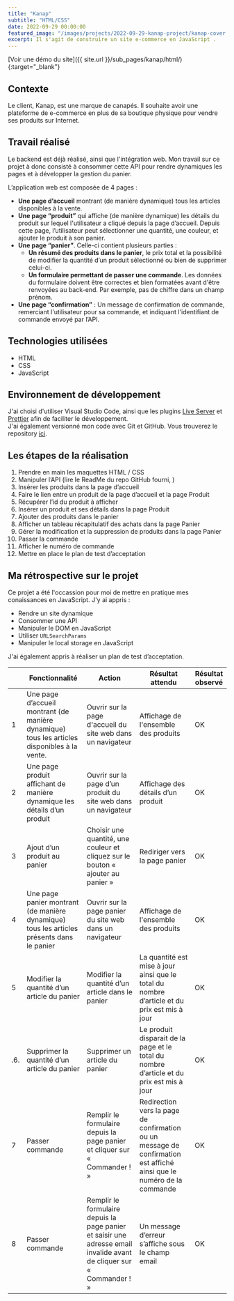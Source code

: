 ```yaml
---
title: "Kanap"
subtitle: "HTML/CSS"
date: 2022-09-29 00:00:00
featured_image: "/images/projects/2022-09-29-kanap-project/kanap-cover.jpg"
excerpt: Il s'agit de construire un site e-commerce en JavaScript .
---
```


[Voir une démo du site]({{ site.url }}/sub_pages/kanap/html/){:target="\_blank"}


## Contexte

Le client, Kanap, est une marque de canapés. Il souhaite avoir une plateforme de e-commerce en plus de sa boutique physique pour vendre ses produits sur Internet.  

## Travail réalisé
Le backend est déjà réalisé, ainsi que l'intégration web. Mon travail sur ce projet à donc consisté à consommer cette API pour rendre dynamiques les pages et à développer la gestion du panier.

L’application web est composée de 4 pages :
- **Une page d’accueil** montrant (de manière dynamique) tous les articles disponibles à la vente.
- **Une page “produit”** qui affiche (de manière dynamique) les détails du produit sur lequel l'utilisateur a cliqué depuis la page d’accueil. Depuis cette page, l’utilisateur peut sélectionner une quantité, une couleur, et ajouter le produit à son panier.
- **Une page “panier”**. Celle-ci contient plusieurs parties :
    - **Un résumé des produits dans le panier**, le prix total et la possibilité de modifier la quantité d’un produit sélectionné ou bien de supprimer celui-ci.
    - **Un formulaire permettant de passer une commande**. Les données du formulaire doivent être correctes et bien formatées avant d'être renvoyées au back-end. Par exemple, pas de chiffre dans un champ prénom.
- **Une page “confirmation”** : Un message de confirmation de commande, remerciant l'utilisateur pour sa commande, et indiquant l'identifiant de commande envoyé par l’API.

## Technologies utilisées

- HTML
- CSS
- JavaScript

## Environnement de développement

J'ai choisi d'utiliser Visual Studio Code, ainsi que les plugins [Live Server](https://marketplace.visualstudio.com/items?itemName=ritwickdey.LiveServer) et [Prettier](https://prettier.io/) afin de faciliter le développement.  
J'ai également versionné mon code avec Git et GitHub. Vous trouverez le repository [ici](https://github.com/alelarge/P5-Lelarge-Armelle-Kanap).

## Les étapes de la réalisation

1. Prendre en main les maquettes HTML / CSS
2. Manipuler l’API (lire le ReadMe du repo GitHub fourni,  )
3. Insérer les produits dans la page d’accueil
4. Faire le lien entre un produit de la page d’accueil et la page Produit
5. Récupérer l’id du produit à afficher
6. Insérer un produit et ses détails dans la page Produit
7. Ajouter des produits dans le panier
8. Afficher un tableau récapitulatif des achats dans la page Panier
9. Gérer la modification et la suppression de produits dans la page Panier
10. Passer la commande
11. Afficher le numéro de commande
12. Mettre en place le plan de test d’acceptation

## Ma rétrospective sur le projet

Ce projet a été l'occassion pour moi de mettre en pratique mes conaissances en JavaScript. J'y ai appris : 
- Rendre un site dynamique
- Consommer une API
- Manipuler le DOM en JavaScript
- Utiliser `URLSearchParams`
- Manipuler le local storage en JavaScript

J'ai également appris à réaliser un plan de test d’acceptation.

|     | Fonctionnalité                                                                                | Action                                                                                                                   | Résultat attendu                                                                                                       | Résultat observé |
| --- | ---------------------------------------------------------------------------------------------- | ------------------------------------------------------------------------------------------------------------------------ | ----------------------------------------------------------------------------------------------------------------------- | ------------------ |
| 1   | Une page d’accueil montrant (de manière dynamique) tous les articles disponibles à la vente. | Ouvrir sur la page d'accueil du site web dans un navigateur                                                              | Affichage de l'ensemble des produits                                                                                    | OK                 |
| 2   | Une page produit affichant de manière dynamique les détails d’un produit                     | Ouvrir sur la page d’un produit du site web dans un navigateur                                                           | Affichage des détails d’un produit                                                                                     | OK                 |
| 3   | Ajout d’un produit au panier                                                                   | Choisir une quantité, une couleur et cliquez sur le bouton « ajouter au panier »                                        | Rediriger vers la page panier                                                                                           | OK                 |
| 4   | Une page panier montrant (de manière dynamique) tous les articles présents dans le panier    | Ouvrir sur la page panier du site web dans un navigateur                                                                 | Affichage de l'ensemble des produits                                                                                    | OK                 |
| 5   | Modifier la quantité d’un article du panier                                                   | Modifier la quantité d’un article dans le panier                                                                        | La quantité est mise à jour ainsi que le total du nombre d’article et du prix est mis à jour                         | OK                 |
| .6. | Supprimer la quantité d’un article du panier                                                  | Supprimer un article du panier                                                                                           | Le produit disparait de la page et le total du nombre d’article et du prix est mis à jour                              | OK                 |
| 7   | Passer commande                                                                                | Remplir le formulaire depuis la page panier et cliquer sur « Commander ! »                                               | Redirection vers la page de confirmation ou un message de confirmation est affiché ainsi que le numéro de la commande | OK                 |
| 8   | Passer commande                                                                                | Remplir le formulaire depuis la page panier et saisir une adresse email invalide avant de cliquer sur<br>« Commander ! » | Un message d’erreur s’affiche sous le champ email                                                                       | OK                 |

